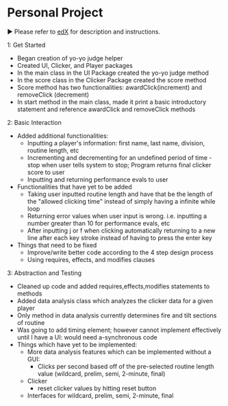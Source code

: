 # Personal Project
:arrow_forward: Please refer to [edX][1] for description and instructions.

[1]: https://edge.edx.org/courses/course-v1:UBC+CPSC210+2018W1/courseware/a4d49b3ef5fa4fe2bd9496e76d72dc48/e2887456a15a48dbb040ecdac313168f/1?activate_block_id=block-v1%3AUBC%2BCPSC210%2B2018W1%2Btype%40vertical%2Bblock%40ff793bbcd5544e82bb5052f0dffe5d71


1: Get Started

- Began creation of yo-yo judge helper
- Created UI, Clicker, and Player packages
- In the main class in the UI Package created the yo-yo judge method
- In the score class in the Clicker Package created the score method
- Score method has two functionalities: awardClick(increment) and removeClick (decrement)
- In start method in the main class, made it print a basic introductory statement and reference awardClick and removeClick methods


2: Basic Interaction
- Added additional functionalities:
    - Inputting a player's information: first name, last name, division, routine length, etc
    - Incrementing and decrementing for an undefined period of time - stop when user tells system to stop; Program returns final clicker score to user
    - Inputting and returning performance evals to user
- Functionalities that have yet to be added
    - Taking user inputted routine length and have that be the length of the "allowed clicking time" instead of simply having a infinite while loop
    - Returning error values when user input is wrong. i.e. inputting a number greater than 10 for performance evals, etc
    - After inputting j or f when clicking automatically returning to a new line after each key stroke instead of having to press the enter key
- Things that need to be fixed
    - Improve/write better code according to the 4 step design process
    - Using requires, effects, and modifies clauses

3: Abstraction and Testing
- Cleaned up code and added requires,effects,modifies statements to methods
- Added data analysis class which analyzes the clicker data for a given player
- Only method in data analysis currently determines fire and tilt sections of routine
- Was going to add timing element; however cannot implement effectively until I have a UI: would need a-synchronous code
- Things which have yet to be implemented:
    - More data analysis features which can be implemented without a GUI:
        - Clicks per second based off of the pre-selected routine length value (wildcard, prelim, semi, 2-minute, final)
    - Clicker
        - reset clicker values by hitting reset button
    - Interfaces for wildcard, prelim, semi, 2-minute, final